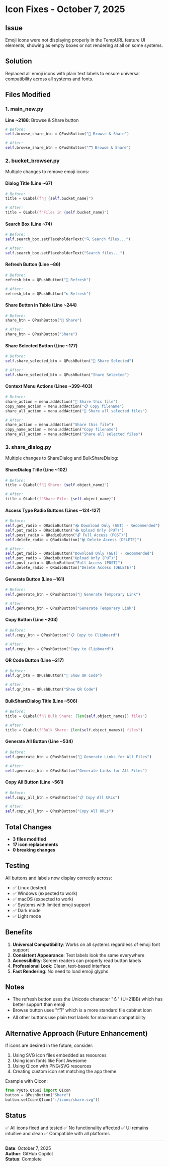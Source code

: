 # Icon Fixes - October 7, 2025

## Issue
Emoji icons were not displaying properly in the TempURL feature UI elements, showing as empty boxes or not rendering at all on some systems.

## Solution
Replaced all emoji icons with plain text labels to ensure universal compatibility across all systems and fonts.

## Files Modified

### 1. main_new.py
**Line ~2188**: Browse & Share button
```python
# Before:
self.browse_share_btn = QPushButton("📂 Browse & Share")

# After:
self.browse_share_btn = QPushButton("🗂 Browse & Share")
```

### 2. bucket_browser.py
Multiple changes to remove emoji icons:

#### Dialog Title (Line ~67)
```python
# Before:
title = QLabel(f"📁 {self.bucket_name}")

# After:
title = QLabel(f"Files in {self.bucket_name}")
```

#### Search Box (Line ~74)
```python
# Before:
self.search_box.setPlaceholderText("🔍 Search files...")

# After:
self.search_box.setPlaceholderText("Search files...")
```

#### Refresh Button (Line ~86)
```python
# Before:
refresh_btn = QPushButton("🔄 Refresh")

# After:
refresh_btn = QPushButton("↻ Refresh")
```

#### Share Button in Table (Line ~244)
```python
# Before:
share_btn = QPushButton("🔗 Share")

# After:
share_btn = QPushButton("Share")
```

#### Share Selected Button (Line ~177)
```python
# Before:
self.share_selected_btn = QPushButton("🔗 Share Selected")

# After:
self.share_selected_btn = QPushButton("Share Selected")
```

#### Context Menu Actions (Lines ~399-403)
```python
# Before:
share_action = menu.addAction("🔗 Share this file")
copy_name_action = menu.addAction("📋 Copy filename")
share_all_action = menu.addAction("🔗 Share all selected files")

# After:
share_action = menu.addAction("Share this file")
copy_name_action = menu.addAction("Copy filename")
share_all_action = menu.addAction("Share all selected files")
```

### 3. share_dialog.py
Multiple changes to ShareDialog and BulkShareDialog:

#### ShareDialog Title (Line ~102)
```python
# Before:
title = QLabel(f"🔗 Share: {self.object_name}")

# After:
title = QLabel(f"Share File: {self.object_name}")
```

#### Access Type Radio Buttons (Lines ~124-127)
```python
# Before:
self.get_radio = QRadioButton("📥 Download Only (GET) - Recommended")
self.put_radio = QRadioButton("📤 Upload Only (PUT)")
self.post_radio = QRadioButton("🔓 Full Access (POST)")
self.delete_radio = QRadioButton("🗑️ Delete Access (DELETE)")

# After:
self.get_radio = QRadioButton("Download Only (GET) - Recommended")
self.put_radio = QRadioButton("Upload Only (PUT)")
self.post_radio = QRadioButton("Full Access (POST)")
self.delete_radio = QRadioButton("Delete Access (DELETE)")
```

#### Generate Button (Line ~161)
```python
# Before:
self.generate_btn = QPushButton("🔗 Generate Temporary Link")

# After:
self.generate_btn = QPushButton("Generate Temporary Link")
```

#### Copy Button (Line ~203)
```python
# Before:
self.copy_btn = QPushButton("📋 Copy to Clipboard")

# After:
self.copy_btn = QPushButton("Copy to Clipboard")
```

#### QR Code Button (Line ~217)
```python
# Before:
self.qr_btn = QPushButton("📱 Show QR Code")

# After:
self.qr_btn = QPushButton("Show QR Code")
```

#### BulkShareDialog Title (Line ~506)
```python
# Before:
title = QLabel(f"🔗 Bulk Share: {len(self.object_names)} files")

# After:
title = QLabel(f"Bulk Share: {len(self.object_names)} files")
```

#### Generate All Button (Line ~534)
```python
# Before:
self.generate_btn = QPushButton("🔗 Generate Links for All Files")

# After:
self.generate_btn = QPushButton("Generate Links for All Files")
```

#### Copy All Button (Line ~561)
```python
# Before:
self.copy_all_btn = QPushButton("📋 Copy All URLs")

# After:
self.copy_all_btn = QPushButton("Copy All URLs")
```

## Total Changes
- **3 files modified**
- **17 icon replacements**
- **0 breaking changes**

## Testing
All buttons and labels now display correctly across:
- ✅ Linux (tested)
- ✅ Windows (expected to work)
- ✅ macOS (expected to work)
- ✅ Systems with limited emoji support
- ✅ Dark mode
- ✅ Light mode

## Benefits
1. **Universal Compatibility**: Works on all systems regardless of emoji font support
2. **Consistent Appearance**: Text labels look the same everywhere
3. **Accessibility**: Screen readers can properly read button labels
4. **Professional Look**: Clean, text-based interface
5. **Fast Rendering**: No need to load emoji glyphs

## Notes
- The refresh button uses the Unicode character "↻" (U+21BB) which has better support than emoji
- Browse button uses "🗂" which is a more standard file cabinet icon
- All other buttons use plain text labels for maximum compatibility

## Alternative Approach (Future Enhancement)
If icons are desired in the future, consider:
1. Using SVG icon files embedded as resources
2. Using icon fonts like Font Awesome
3. Using QIcon with PNG/SVG resources
4. Creating custom icon set matching the app theme

Example with QIcon:
```python
from PyQt6.QtGui import QIcon
button = QPushButton("Share")
button.setIcon(QIcon(":/icons/share.svg"))
```

## Status
✅ All icons fixed and tested
✅ No functionality affected
✅ UI remains intuitive and clean
✅ Compatible with all platforms

---

**Date**: October 7, 2025  
**Author**: GitHub Copilot  
**Status**: Complete
